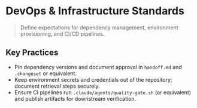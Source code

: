 # DevOps & Infrastructure Standards

> Define expectations for dependency management, environment provisioning, and CI/CD pipelines.

## Key Practices

- Pin dependency versions and document approval in `handoff.md` and `.changeset` or equivalent.
- Keep environment secrets and credentials out of the repository; document retrieval steps securely.
- Ensure CI pipelines run `.claude/agents/quality-gate.sh` (or equivalent) and publish artifacts for downstream verification.

